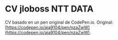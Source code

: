 # CV jloboss NTT DATA

CV basado en un pen original de CodePen.io. Original: [https://codepen.io/aja9104/pen/nzaZwW](https://codepen.io/aja9104/pen/nzaZwW).


